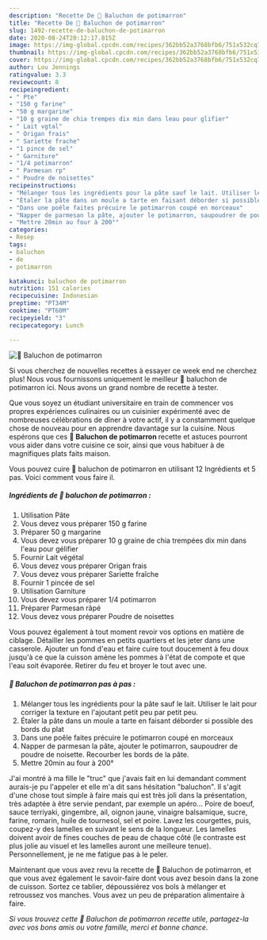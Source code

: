 ```yaml
---
description: "Recette De 🌺 Baluchon de potimarron"
title: "Recette De 🌺 Baluchon de potimarron"
slug: 1492-recette-de-baluchon-de-potimarron
date: 2020-08-24T20:12:17.815Z
image: https://img-global.cpcdn.com/recipes/362bb52a3768bfb6/751x532cq70/🌺-baluchon-de-potimarron-photo-principale-de-la-recette.jpg
thumbnail: https://img-global.cpcdn.com/recipes/362bb52a3768bfb6/751x532cq70/🌺-baluchon-de-potimarron-photo-principale-de-la-recette.jpg
cover: https://img-global.cpcdn.com/recipes/362bb52a3768bfb6/751x532cq70/🌺-baluchon-de-potimarron-photo-principale-de-la-recette.jpg
author: Lou Jennings
ratingvalue: 3.3
reviewcount: 8
recipeingredient:
- " Pte"
- "150 g farine"
- "50 g margarine"
- "10 g graine de chia trempes dix min dans leau pour glifier"
- " Lait vgtal"
- " Origan frais"
- " Sariette frache"
- "1 pince de sel"
- " Garniture"
- "1/4 potimarron"
- " Parmesan rp"
- " Poudre de noisettes"
recipeinstructions:
- "Mélanger tous les ingrédients pour la pâte sauf le lait. Utiliser le lait pour corriger la texture en l&#39;ajoutant petit peu par petit peu."
- "Étaler la pâte dans un moule a tarte en faisant déborder si possible des bords du plat"
- "Dans une poêle faites précuire le potimarron coupé en morceaux"
- "Napper de parmesan la pâte, ajouter le potimarron, saupoudrer de poudre de noisette. Recourber les bords de la pâte."
- "Mettre 20min au four à 200°"
categories:
- Resep
tags:
- baluchon
- de
- potimarron

katakunci: baluchon de potimarron 
nutrition: 151 calories
recipecuisine: Indonesian
preptime: "PT34M"
cooktime: "PT60M"
recipeyield: "3"
recipecategory: Lunch

---
```



![🌺 Baluchon de potimarron](https://img-global.cpcdn.com/recipes/362bb52a3768bfb6/751x532cq70/🌺-baluchon-de-potimarron-photo-principale-de-la-recette.jpg)

Si vous cherchez de nouvelles recettes à essayer ce week end ne cherchez plus! Nous vous fournissons uniquement le meilleur 🌺 baluchon de potimarron ici. Nous avons un grand nombre de recette à tester.

Que vous soyez un étudiant universitaire en train de commencer vos propres expériences culinaires ou un cuisinier expérimenté avec de nombreuses célébrations de dîner à votre actif, il y a constamment quelque chose de nouveau pour en apprendre davantage sur la cuisine. Nous espérons que ces <strong> 🌺 Baluchon de potimarron </strong> recette et astuces pourront vous aider dans votre cuisine ce soir, ainsi que vous habituer à de magnifiques plats faits maison.

<!--inarticleads1-->

Vous pouvez cuire 🌺 baluchon de potimarron en utilisant 12 Ingrédients et 5 pas. Voici comment vous faire il.

##### Ingrédients de 🌺 baluchon de potimarron :

1. Utilisation  Pâte
1. Vous devez vous préparer 150 g farine
1. Préparer 50 g margarine
1. Vous devez vous préparer 10 g graine de chia trempées dix min dans l&#39;eau pour gélifier
1. Fournir  Lait végétal
1. Vous devez vous préparer  Origan frais
1. Vous devez vous préparer  Sariette fraîche
1. Fournir 1 pincée de sel
1. Utilisation  Garniture
1. Vous devez vous préparer 1/4 potimarron
1. Préparer  Parmesan râpé
1. Vous devez vous préparer  Poudre de noisettes


Vous pouvez également à tout moment revoir vos options en matière de ciblage. Détailler les pommes en petits quartiers et les jeter dans une casserole. Ajouter un fond d&#39;eau et faire cuire tout doucement à feu doux jusqu&#39;à ce que la cuisson amène les pommes à l&#39;état de compote et que l&#39;eau soit évaporée. Retirer du feu et broyer le tout avec une. 

<!--inarticleads2-->

##### 🌺 Baluchon de potimarron pas à pas :

1. Mélanger tous les ingrédients pour la pâte sauf le lait. Utiliser le lait pour corriger la texture en l&#39;ajoutant petit peu par petit peu.
1. Étaler la pâte dans un moule a tarte en faisant déborder si possible des bords du plat
1. Dans une poêle faites précuire le potimarron coupé en morceaux
1. Napper de parmesan la pâte, ajouter le potimarron, saupoudrer de poudre de noisette. Recourber les bords de la pâte.
1. Mettre 20min au four à 200°


J&#39;ai montré à ma fille le &#34;truc&#34; que j&#39;avais fait en lui demandant comment aurais-je pu l&#39;appeler et elle m&#39;a dit sans hésitation &#34;baluchon&#34;. Il s&#39;agit d&#39;une chose tout simple à faire mais qui est très joli dans la présentation, très adaptée à être servie pendant, par exemple un apéro… Poire de boeuf, sauce terriyaki, gingembre, ail, oignon jaune, vinaigre balsamique, sucre, farine, romarin, huile de tournesol, sel et poire. Lavez les courgettes, puis, coupez-y des lamelles en suivant le sens de la longueur. Les lamelles doivent avoir de fines couches de peau de chaque côté (le contraste est plus jolie au visuel et les lamelles auront une meilleure tenue). Personnellement, je ne me fatigue pas à le peler. 

<!--inarticleads1-->

<p>
Maintenant que vous avez revu la recette de 🌺 Baluchon de potimarron, et que vous avez également le savoir-faire dont vous avez besoin dans la zone de cuisson. Sortez ce tablier, dépoussiérez vos bols à mélanger et retroussez vos manches. Vous avez un peu de préparation alimentaire à faire.
</p>

<p>
<i>Si vous trouvez cette 🌺 Baluchon de potimarron recette utile, partagez-la avec vos bons amis ou votre famille, merci et bonne chance.</i>
</p>

